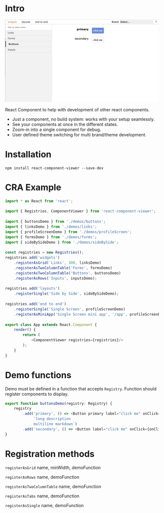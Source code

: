 # Intro

![screen example](documentation/rcv/static/screen-example.png)

React Component to help with development of other react components.
* Just a component, no build system: works with your setup seamlessly.
* See your components at once in the different states.
* Zoom-in into a single component for debug.
* User defined theme switching for multi brand/theme development. 

# Installation

```
npm install react-component-viewer --save-dev 
```

# CRA Example

``` typescript
import * as React from 'react';

import { Registries, ComponentViewer } from 'react-component-viewer';

import { buttonsDemo } from './demos/buttons';
import { linksDemo } from './demos/links';
import { profileScreenDemo } from './demos/profileScreen';
import { formsDemo } from './demos/forms';
import { sideBySideDemo } from './demos/sideBySide';

const registries = new Registries();
registries.add('widgets')
    .registerAsGrid('Links', 300, linksDemo)
    .registerAsTwoColumnTable('Forms', formsDemo)
    .registerAsTwoColumnTable('Buttons', buttonsDemo)
    .registerAsRows('Inputs', inputsDemo);

registries.add('layouts')
    .registerSingle('Side by Side', sideBySideDemo);

registries.add('end to end')
    .registerSingle('Single Screen', profileScreenDemo)
    .registerAsMiniApp('Single Screen mini app', '/app', profileScreenDemo);

export class App extends React.Component {
    render() {
        return (
            <ComponentViewer registries={registries}/>
        );
    }
}
```

# Demo functions

Demo must be defined in a function that accepts `Registry`. Function should register components to display.

```typescript
export function buttonsDemo(registry: Registry) {
    registry
        .add('primary', () => <Button primary label="click me" onClick={onClick}/>,
             `long description
             multiline markdown`)
        .add('secondary', () => <Button label="click me" onClick={onClick}/>);
}
``` 

# Registration methods

`registerAsGrid` name, minWidth, demoFunction

`registerAsRows` name, demoFunction

`registerAsTwoColumnTable` name, demoFunction

`registerAsTabs` name, demoFunction

`registerAsSingle` name, demoFunction

